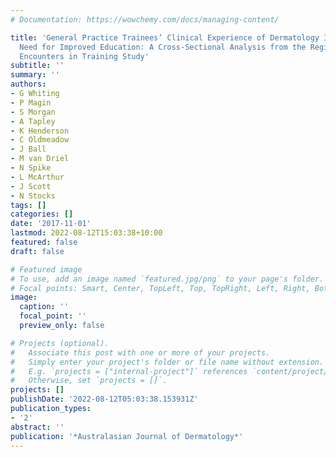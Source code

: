 ```yaml
---
# Documentation: https://wowchemy.com/docs/managing-content/

title: 'General Practice Trainees’ Clinical Experience of Dermatology Indicates a
  Need for Improved Education: A Cross-Sectional Analysis from the Registrar Clinical
  Encounters in Training Study'
subtitle: ''
summary: ''
authors:
- G Whiting
- P Magin
- S Morgan
- A Tapley
- K Henderson
- C Oldmeadow
- J Ball
- M van Driel
- N Spike
- L McArthur
- J Scott
- N Stocks
tags: []
categories: []
date: '2017-11-01'
lastmod: 2022-08-12T15:03:38+10:00
featured: false
draft: false

# Featured image
# To use, add an image named `featured.jpg/png` to your page's folder.
# Focal points: Smart, Center, TopLeft, Top, TopRight, Left, Right, BottomLeft, Bottom, BottomRight.
image:
  caption: ''
  focal_point: ''
  preview_only: false

# Projects (optional).
#   Associate this post with one or more of your projects.
#   Simply enter your project's folder or file name without extension.
#   E.g. `projects = ["internal-project"]` references `content/project/deep-learning/index.md`.
#   Otherwise, set `projects = []`.
projects: []
publishDate: '2022-08-12T05:03:38.153931Z'
publication_types:
- '2'
abstract: ''
publication: '*Australasian Journal of Dermatology*'
---
```

